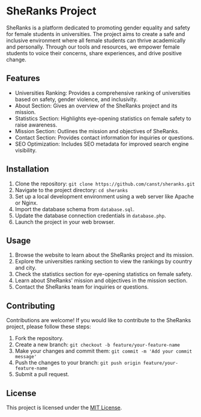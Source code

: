 # SheRanks Project

SheRanks is a platform dedicated to promoting gender equality and safety for female students in universities. The project aims to create a safe and inclusive environment where all female students can thrive academically and personally. Through our tools and resources, we empower female students to voice their concerns, share experiences, and drive positive change.

## Features

- Universities Ranking: Provides a comprehensive ranking of universities based on safety, gender violence, and inclusivity.
- About Section: Gives an overview of the SheRanks project and its mission.
- Statistics Section: Highlights eye-opening statistics on female safety to raise awareness.
- Mission Section: Outlines the mission and objectives of SheRanks.
- Contact Section: Provides contact information for inquiries or questions.
- SEO Optimization: Includes SEO metadata for improved search engine visibility.

## Installation

1. Clone the repository: `git clone https://github.com/canst/sheranks.git`
2. Navigate to the project directory: `cd sheranks`
3. Set up a local development environment using a web server like Apache or Nginx.
4. Import the database schema from `database.sql`.
5. Update the database connection credentials in `database.php`.
6. Launch the project in your web browser.

## Usage

1. Browse the website to learn about the SheRanks project and its mission.
2. Explore the universities ranking section to view the rankings by country and city.
3. Check the statistics section for eye-opening statistics on female safety.
4. Learn about SheRanks' mission and objectives in the mission section.
5. Contact the SheRanks team for inquiries or questions.

## Contributing

Contributions are welcome! If you would like to contribute to the SheRanks project, please follow these steps:

1. Fork the repository.
2. Create a new branch: `git checkout -b feature/your-feature-name`
3. Make your changes and commit them: `git commit -m 'Add your commit message'`
4. Push the changes to your branch: `git push origin feature/your-feature-name`
5. Submit a pull request.

## License

This project is licensed under the [MIT License](LICENSE).

